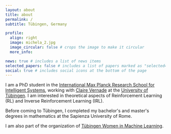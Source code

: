 ```yaml
---
layout: about
title: about
permalink: /
subtitle: Tübingen, Germany

profile:
  align: right
  image: michela_2.jpg
  image_circular: false # crops the image to make it circular
  more_info: 

news: true # includes a list of news items
selected_papers: false # includes a list of papers marked as "selected={true}"
social: true # includes social icons at the bottom of the page
---
```


I am a PhD student in the [International Max Planck Research School for Intelligent Systems](https://imprs.is.mpg.de/), working with [Claire Vernade](https://www.cvernade.com/) at the [University of Tübingen](https://uni-tuebingen.de/en/).
I am interested in theoretical aspects of Reinforcement Learning (RL) and Inverse Reinforcement Learning (IRL).

Before coming to Tübingen, I completed my bachelor's and master's degrees in mathematics at the Sapienza University of Rome.

I am also part of the organization of [Tübingen Women in Machine Learning](https://tuewiml.github.io). 

